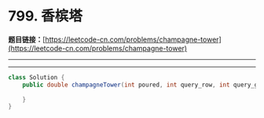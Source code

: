# 799. 香槟塔

**题目链接：**[https://leetcode-cn.com/problems/champagne-tower](https://leetcode-cn.com/problems/champagne-tower)

---

<Cards card="leetcode_799_champagne-tower"></Cards>

---

```java
class Solution {
    public double champagneTower(int poured, int query_row, int query_glass) {
        
    }
}
```